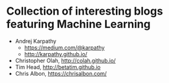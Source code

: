 # Collection of interesting blogs featuring Machine Learning

- Andrej Karpathy
    - https://medium.com/@karpathy
    - http://karpathy.github.io/
- Christopher Olah, http://colah.github.io/
- Tim Head, http://betatim.github.io
- Chris Albon, https://chrisalbon.com/


